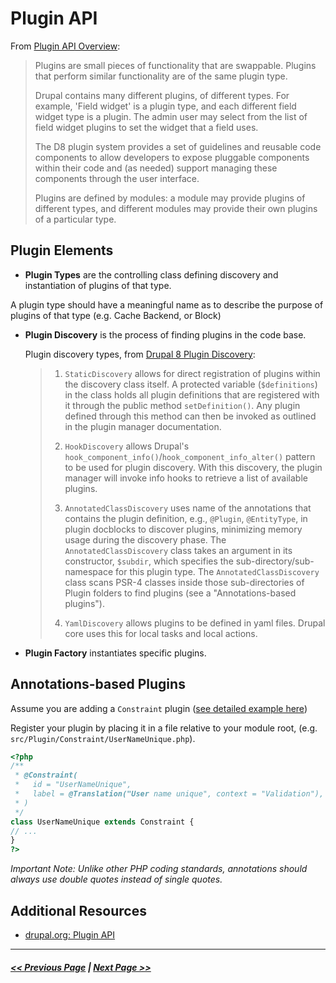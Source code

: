 # Plugin API

From [Plugin API Overview](https://www.drupal.org/docs/8/api/plugin-api/plugin-api-overview):
> Plugins are small pieces of functionality that are swappable. Plugins that perform similar functionality are of the same plugin type.
>
> Drupal contains many different plugins, of different types. For example, 'Field widget' is a plugin type, and each different field widget type is a plugin. The admin user may select from the list of field widget plugins to set the widget that a field uses.
>
> The D8 plugin system provides a set of guidelines and reusable code components to allow developers to expose pluggable components within their code and (as needed) support managing these components through the user interface.
>
> Plugins are defined by modules: a module may provide plugins of different types, and different modules may provide their own plugins of a particular type.

## Plugin Elements

- **Plugin Types** are the controlling class defining discovery and instantiation of plugins of that type.

A plugin type should have a meaningful name as to describe the purpose of plugins of that type (e.g. Cache Backend, or Block)

- **Plugin Discovery** is the process of finding plugins in the code base.

  Plugin discovery types, from [Drupal 8 Plugin Discovery](https://www.drupal.org/docs/8/api/plugin-api/d8-plugin-discovery):
  > 1. `StaticDiscovery` allows for direct registration of plugins within the discovery class itself. A protected variable (`$definitions`) in the class holds all plugin definitions that are registered with it through the public method `setDefinition()`. Any plugin defined through this method can then be invoked as outlined in the plugin manager documentation.
  >
  > 2. `HookDiscovery` allows Drupal's `hook_component_info()`/`hook_component_info_alter()` pattern to be used for plugin discovery. With this discovery, the plugin manager will invoke info hooks to retrieve a list of available plugins.
  >
  > 3. `AnnotatedClassDiscovery` uses name of the annotations that contains the plugin definition, e.g., `@Plugin`, `@EntityType`, in plugin docblocks to discover plugins, minimizing memory usage during the discovery phase. The `AnnotatedClassDiscovery` class takes an argument in its constructor, `$subdir`, which specifies the sub-directory/sub-namespace for this plugin type. The `AnnotatedClassDiscovery` class scans PSR-4 classes inside those sub-directories of Plugin folders to find plugins (see a "Annotations-based plugins").
  >
  > 4. `YamlDiscovery` allows plugins to be defined in yaml files. Drupal core uses this for local tasks and local actions.

- **Plugin Factory** instantiates specific plugins.

## Annotations-based Plugins

Assume you are adding a `Constraint` plugin ([see detailed example here](https://www.drupal.org/node/1882526))

Register your plugin by placing it in a file relative to your module root, (e.g. `src/Plugin/Constraint/UserNameUnique.php`).

```php
<?php
/**
 * @Constraint(
 *   id = "UserNameUnique",
 *   label = @Translation("User name unique", context = "Validation"),
 * )
 */
class UserNameUnique extends Constraint {
// ...
}
?>
```

*Important Note: Unlike other PHP coding standards, annotations should always use double quotes instead of single quotes.*

## Additional Resources
- [drupal.org: Plugin API](https://www.drupal.org/docs/8/api/plugin-api)

---

##### [<< Previous Page](4.4-essential-apis.md) | [Next Page >>](4.4-essential-apis-block.md)
